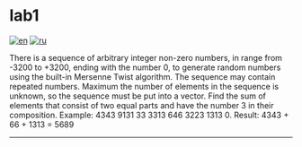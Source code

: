 # lab1
[![en](https://img.shields.io/badge/lang-en-red.svg)](https://github.com/nikolay2022/sem3_c-/blob/main/lab1/README.md)
[![ru](https://img.shields.io/badge/lang-ru-green.svg)](https://github.com/nikolay2022/sem3_c-/blob/main/lab1/README.ru.md)


There is a sequence of arbitrary integer non-zero numbers, in
range from -3200 to +3200, ending with the number 0, to generate
random numbers using the built-in Mersenne Twist algorithm.
The sequence may contain repeated numbers. Maximum
the number of elements in the sequence is unknown, so
the sequence must be put into a vector.
Find the sum of elements that consist of two equal parts
and have the number 3 in their composition. Example: 4343 9131 33 3313
646 3223 1313 0. Result: 4343 + 66 + 1313 = 5689

---
